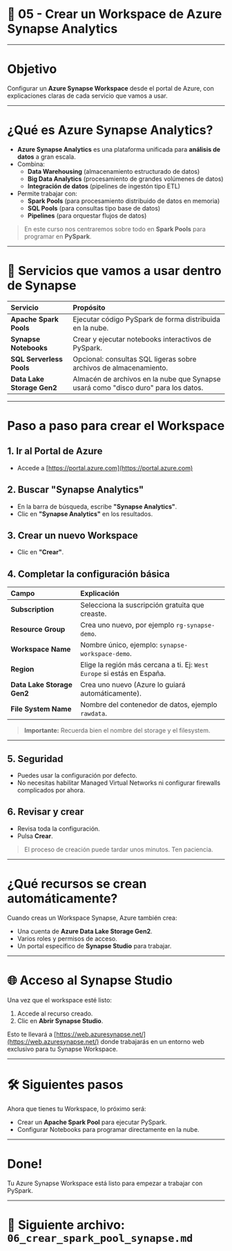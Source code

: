 # 📂 05 - Crear un Workspace de Azure Synapse Analytics

---

# Objetivo

Configurar un **Azure Synapse Workspace** desde el portal de Azure, con explicaciones claras de cada servicio que vamos a usar.

---

# ¿Qué es Azure Synapse Analytics?

- **Azure Synapse Analytics** es una plataforma unificada para **análisis de datos** a gran escala.
- Combina:
  - **Data Warehousing** (almacenamiento estructurado de datos)
  - **Big Data Analytics** (procesamiento de grandes volúmenes de datos)
  - **Integración de datos** (pipelines de ingestón tipo ETL)
- Permite trabajar con:
  - **Spark Pools** (para procesamiento distribuido de datos en memoria)
  - **SQL Pools** (para consultas tipo base de datos)
  - **Pipelines** (para orquestar flujos de datos)

> En este curso nos centraremos sobre todo en **Spark Pools** para programar en **PySpark**.

---

# 📅 Servicios que vamos a usar dentro de Synapse

| Servicio | Propósito |
|:---|:---|
| **Apache Spark Pools** | Ejecutar código PySpark de forma distribuida en la nube. |
| **Synapse Notebooks** | Crear y ejecutar notebooks interactivos de PySpark. |
| **SQL Serverless Pools** | Opcional: consultas SQL ligeras sobre archivos de almacenamiento. |
| **Data Lake Storage Gen2** | Almacén de archivos en la nube que Synapse usará como "disco duro" para los datos. |


---

# Paso a paso para crear el Workspace

## 1. Ir al Portal de Azure

- Accede a [https://portal.azure.com](https://portal.azure.com)

## 2. Buscar "Synapse Analytics"

- En la barra de búsqueda, escribe **"Synapse Analytics"**.
- Clic en **"Synapse Analytics"** en los resultados.

## 3. Crear un nuevo Workspace

- Clic en **"Crear"**.

## 4. Completar la configuración básica

| Campo | Explicación |
|:---|:---|
| **Subscription** | Selecciona la suscripción gratuita que creaste. |
| **Resource Group** | Crea uno nuevo, por ejemplo `rg-synapse-demo`. |
| **Workspace Name** | Nombre único, ejemplo: `synapse-workspace-demo`. |
| **Region** | Elige la región más cercana a ti. Ej: `West Europe` si estás en España. |
| **Data Lake Storage Gen2** | Crea uno nuevo (Azure lo guiará automáticamente). |
| **File System Name** | Nombre del contenedor de datos, ejemplo `rawdata`. |

> **Importante:** Recuerda bien el nombre del storage y el filesystem.


---

## 5. Seguridad

- Puedes usar la configuración por defecto.
- No necesitas habilitar Managed Virtual Networks ni configurar firewalls complicados por ahora.

## 6. Revisar y crear

- Revisa toda la configuración.
- Pulsa **Crear**.

> El proceso de creación puede tardar unos minutos. Ten paciencia.

---

# ¿Qué recursos se crean automáticamente?

Cuando creas un Workspace Synapse, Azure también crea:

- Una cuenta de **Azure Data Lake Storage Gen2**.
- Varios roles y permisos de acceso.
- Un portal específico de **Synapse Studio** para trabajar.


---

# 🌐 Acceso al Synapse Studio

Una vez que el workspace esté listo:

1. Accede al recurso creado.
2. Clic en **Abrir Synapse Studio**.

Esto te llevará a [https://web.azuresynapse.net/](https://web.azuresynapse.net/) donde trabajarás en un entorno web exclusivo para tu Synapse Workspace.

---

# 🛠️ Siguientes pasos

Ahora que tienes tu Workspace, lo próximo será:

- Crear un **Apache Spark Pool** para ejecutar PySpark.
- Configurar Notebooks para programar directamente en la nube.

---

# Done!

Tu Azure Synapse Workspace está listo para empezar a trabajar con PySpark.

---

# 📂 Siguiente archivo: `06_crear_spark_pool_synapse.md`
